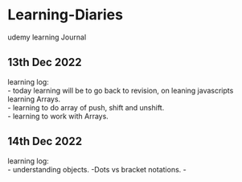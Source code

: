 # Learning-Diaries
udemy learning Journal

<h2>13th Dec 2022</h2>
<P>learning log:
<br>- today learning will be to go back to revision, on leaning javascripts learning Arrays. 
<br>- learning to do array of push, shift and unshift.
<br>- learning to work with Arrays. 
</P>
<h2> 14th Dec 2022</h2>
<p>learning log:
<br>- understanding objects. 
-Dots vs bracket notations.
- 
